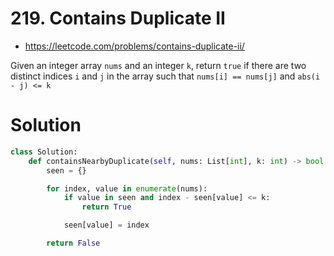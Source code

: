 # 219. Contains Duplicate II

- https://leetcode.com/problems/contains-duplicate-ii/

Given an integer array `nums` and an integer `k`, return `true` if there are two distinct indices `i` and `j` in the array such that `nums[i] == nums[j]` and `abs(i - j) <= k`

# Solution

```python
class Solution:
    def containsNearbyDuplicate(self, nums: List[int], k: int) -> bool:
        seen = {}

        for index, value in enumerate(nums):
            if value in seen and index - seen[value] <= k:
                return True

            seen[value] = index

        return False
```
